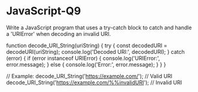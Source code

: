 # JavaScript-Q9
Write a JavaScript program that uses a try-catch block to catch and handle a 'URIError' when decoding an invalid URI.

function decode_URI_String(uriString) {
  try {
    const decodedURI = decodeURI(uriString);
    console.log('Decoded URI:', decodedURI);
  } catch (error) {
    if (error instanceof URIError) {
      console.log('URIError:', error.message);
    } else {
      console.log('Error:', error.message);
    }
  }
}

// Example:
decode_URI_String('https://example.com/'); // Valid URI
decode_URI_String('https://example.com/%%invalidURI'); // Invalid URI
